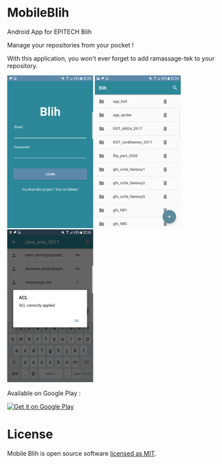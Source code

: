 # MobileBlih

Android App for EPITECH Blih

Manage your repositories from your pocket !

With this application, you won't ever forget to add ramassage-tek to your repository.

<img src="https://github.com/Epi-Tools/MobileBlih/blob/master/ScreenShots/Screenshot_20180424-220342.png" width="200" height="355" />       <img src="https://github.com/Epi-Tools/MobileBlih/blob/master/ScreenShots/Screenshot_20180424-220425.png" width="200" height="355" />      <img src="https://github.com/Epi-Tools/MobileBlih/blob/master/ScreenShots/Screenshot_20180424-220615.png" width="200" height="355" />

Available on Google Play :

<a href='https://play.google.com/store/apps/details?id=blih.epitools.com.mobileblih&pcampaignid=MKT-Other-global-all-co-prtnr-py-PartBadge-Mar2515-1'><img alt='Get it on Google Play' src='https://play.google.com/intl/en_us/badges/images/generic/en_badge_web_generic.png' height="125" width="323"/></a>

# License

Mobile Blih is open source software [licensed as MIT](https://github.com/Epi-Tools/MobileBlih/blob/master/LICENSE).
